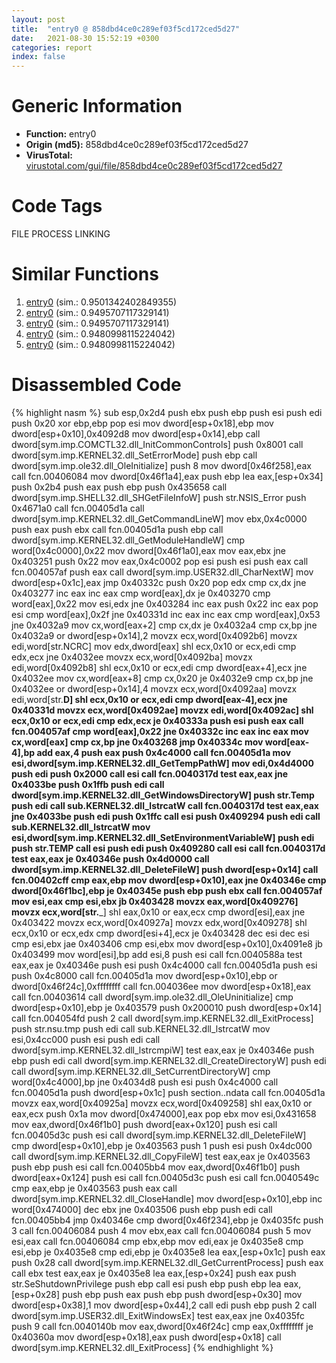 ```yaml
---
layout: post
title:  "entry0 @ 858dbd4ce0c289ef03f5cd172ced5d27"
date:   2021-08-30 15:52:19 +0300
categories: report
index: false
---
```


# Generic Information
- **Function:** entry0
- **Origin (md5):** 858dbd4ce0c289ef03f5cd172ced5d27
- **VirusTotal:** [virustotal.com/gui/file/858dbd4ce0c289ef03f5cd172ced5d27][virustotal_ref]

# Code Tags
<span class="tag" id="FILE">FILE</span>
<span class="tag" id="PROCESS">PROCESS</span>
<span class="tag" id="LINKING">LINKING</span>


# Similar Functions

1. [entry0][similar_1_ref] (sim.: 0.9501342402849355)
2. [entry0][similar_2_ref] (sim.: 0.9495707117329141)
3. [entry0][similar_3_ref] (sim.: 0.9495707117329141)
4. [entry0][similar_4_ref] (sim.: 0.9480998115224042)
5. [entry0][similar_5_ref] (sim.: 0.9480998115224042)


# Disassembled Code

{% highlight nasm %}
sub esp,0x2d4
push ebx
push ebp
push esi
push edi
push 0x20
xor ebp,ebp
pop esi
mov dword[esp+0x18],ebp
mov dword[esp+0x10],0x4092d8
mov dword[esp+0x14],ebp
call dword[sym.imp.COMCTL32.dll_InitCommonControls]
push 0x8001
call dword[sym.imp.KERNEL32.dll_SetErrorMode]
push ebp
call dword[sym.imp.ole32.dll_OleInitialize]
push 8
mov dword[0x46f258],eax
call fcn.00406084
mov dword[0x46f1a4],eax
push ebp
lea eax,[esp+0x34]
push 0x2b4
push eax
push ebp
push 0x435658
call dword[sym.imp.SHELL32.dll_SHGetFileInfoW]
push str.NSIS_Error
push 0x4671a0
call fcn.00405d1a
call dword[sym.imp.KERNEL32.dll_GetCommandLineW]
mov ebx,0x4c0000
push eax
push ebx
call fcn.00405d1a
push ebp
call dword[sym.imp.KERNEL32.dll_GetModuleHandleW]
cmp word[0x4c0000],0x22
mov dword[0x46f1a0],eax
mov eax,ebx
jne 0x403251
push 0x22
mov eax,0x4c0002
pop esi
push esi
push eax
call fcn.004057af
push eax
call dword[sym.imp.USER32.dll_CharNextW]
mov dword[esp+0x1c],eax
jmp 0x40332c
push 0x20
pop edx
cmp cx,dx
jne 0x403277
inc eax
inc eax
cmp word[eax],dx
je 0x403270
cmp word[eax],0x22
mov esi,edx
jne 0x403284
inc eax
push 0x22
inc eax
pop esi
cmp word[eax],0x2f
jne 0x40331d
inc eax
inc eax
cmp word[eax],0x53
jne 0x4032a9
mov cx,word[eax+2]
cmp cx,dx
je 0x4032a4
cmp cx,bp
jne 0x4032a9
or dword[esp+0x14],2
movzx ecx,word[0x4092b6]
movzx edi,word[str.NCRC]
mov edx,dword[eax]
shl ecx,0x10
or ecx,edi
cmp edx,ecx
jne 0x4032ee
movzx ecx,word[0x4092ba]
movzx edi,word[0x4092b8]
shl ecx,0x10
or ecx,edi
cmp dword[eax+4],ecx
jne 0x4032ee
mov cx,word[eax+8]
cmp cx,0x20
je 0x4032e9
cmp cx,bp
jne 0x4032ee
or dword[esp+0x14],4
movzx ecx,word[0x4092aa]
movzx edi,word[str.__D]
shl ecx,0x10
or ecx,edi
cmp dword[eax-4],ecx
jne 0x40331d
movzx ecx,word[0x4092ae]
movzx edi,word[0x4092ac]
shl ecx,0x10
or ecx,edi
cmp edx,ecx
je 0x40333a
push esi
push eax
call fcn.004057af
cmp word[eax],0x22
jne 0x40332c
inc eax
inc eax
mov cx,word[eax]
cmp cx,bp
jne 0x403268
jmp 0x40334c
mov word[eax-4],bp
add eax,4
push eax
push 0x4c4000
call fcn.00405d1a
mov esi,dword[sym.imp.KERNEL32.dll_GetTempPathW]
mov edi,0x4d4000
push edi
push 0x2000
call esi
call fcn.0040317d
test eax,eax
jne 0x4033be
push 0x1ffb
push edi
call dword[sym.imp.KERNEL32.dll_GetWindowsDirectoryW]
push str.Temp
push edi
call sub.KERNEL32.dll_lstrcatW
call fcn.0040317d
test eax,eax
jne 0x4033be
push edi
push 0x1ffc
call esi
push 0x409294
push edi
call sub.KERNEL32.dll_lstrcatW
mov esi,dword[sym.imp.KERNEL32.dll_SetEnvironmentVariableW]
push edi
push str.TEMP
call esi
push edi
push 0x409280
call esi
call fcn.0040317d
test eax,eax
je 0x40346e
push 0x4d0000
call dword[sym.imp.KERNEL32.dll_DeleteFileW]
push dword[esp+0x14]
call fcn.00402cff
cmp eax,ebp
mov dword[esp+0x10],eax
jne 0x40346e
cmp dword[0x46f1bc],ebp
je 0x40345e
push ebp
push ebx
call fcn.004057af
mov esi,eax
cmp esi,ebx
jb 0x403428
movzx eax,word[0x409276]
movzx ecx,word[str.___]
shl eax,0x10
or eax,ecx
cmp dword[esi],eax
jne 0x403422
movzx ecx,word[0x40927a]
movzx edx,word[0x409278]
shl ecx,0x10
or ecx,edx
cmp dword[esi+4],ecx
je 0x403428
dec esi
dec esi
cmp esi,ebx
jae 0x403406
cmp esi,ebx
mov dword[esp+0x10],0x4091e8
jb 0x403499
mov word[esi],bp
add esi,8
push esi
call fcn.0040588a
test eax,eax
je 0x40346e
push esi
push 0x4c4000
call fcn.00405d1a
push esi
push 0x4c8000
call fcn.00405d1a
mov dword[esp+0x10],ebp
or dword[0x46f24c],0xffffffff
call fcn.004036ee
mov dword[esp+0x18],eax
call fcn.00403614
call dword[sym.imp.ole32.dll_OleUninitialize]
cmp dword[esp+0x10],ebp
je 0x403579
push 0x200010
push dword[esp+0x14]
call fcn.004054fd
push 2
call dword[sym.imp.KERNEL32.dll_ExitProcess]
push str.nsu.tmp
push edi
call sub.KERNEL32.dll_lstrcatW
mov esi,0x4cc000
push esi
push edi
call dword[sym.imp.KERNEL32.dll_lstrcmpiW]
test eax,eax
je 0x40346e
push ebp
push edi
call dword[sym.imp.KERNEL32.dll_CreateDirectoryW]
push edi
call dword[sym.imp.KERNEL32.dll_SetCurrentDirectoryW]
cmp word[0x4c4000],bp
jne 0x4034d8
push esi
push 0x4c4000
call fcn.00405d1a
push dword[esp+0x1c]
push section..ndata
call fcn.00405d1a
movzx eax,word[0x40925a]
movzx ecx,word[0x409258]
shl eax,0x10
or eax,ecx
push 0x1a
mov dword[0x474000],eax
pop ebx
mov esi,0x431658
mov eax,dword[0x46f1b0]
push dword[eax+0x120]
push esi
call fcn.00405d3c
push esi
call dword[sym.imp.KERNEL32.dll_DeleteFileW]
cmp dword[esp+0x10],ebp
je 0x403563
push 1
push esi
push 0x4dc000
call dword[sym.imp.KERNEL32.dll_CopyFileW]
test eax,eax
je 0x403563
push ebp
push esi
call fcn.00405bb4
mov eax,dword[0x46f1b0]
push dword[eax+0x124]
push esi
call fcn.00405d3c
push esi
call fcn.0040549c
cmp eax,ebp
je 0x403563
push eax
call dword[sym.imp.KERNEL32.dll_CloseHandle]
mov dword[esp+0x10],ebp
inc word[0x474000]
dec ebx
jne 0x403506
push ebp
push edi
call fcn.00405bb4
jmp 0x40346e
cmp dword[0x46f234],ebp
je 0x4035fc
push 3
call fcn.00406084
push 4
mov ebx,eax
call fcn.00406084
push 5
mov esi,eax
call fcn.00406084
cmp ebx,ebp
mov edi,eax
je 0x4035e8
cmp esi,ebp
je 0x4035e8
cmp edi,ebp
je 0x4035e8
lea eax,[esp+0x1c]
push eax
push 0x28
call dword[sym.imp.KERNEL32.dll_GetCurrentProcess]
push eax
call ebx
test eax,eax
je 0x4035e8
lea eax,[esp+0x24]
push eax
push str.SeShutdownPrivilege
push ebp
call esi
push ebp
push ebp
lea eax,[esp+0x28]
push ebp
push eax
push ebp
push dword[esp+0x30]
mov dword[esp+0x38],1
mov dword[esp+0x44],2
call edi
push ebp
push 2
call dword[sym.imp.USER32.dll_ExitWindowsEx]
test eax,eax
jne 0x4035fc
push 9
call fcn.0040140b
mov eax,dword[0x46f24c]
cmp eax,0xffffffff
je 0x40360a
mov dword[esp+0x18],eax
push dword[esp+0x18]
call dword[sym.imp.KERNEL32.dll_ExitProcess]
{% endhighlight %}


[similar_1_ref]: /report/entry0@ca0b3b300c37cf83aa8195cdd053964b
[similar_2_ref]: /report/entry0@999ae3491971c32d67bd4c32561ea381
[similar_3_ref]: /report/entry0@13efdafd5b4f5d3a5dcb240b696c267c
[similar_4_ref]: /report/entry0@59b1876779e3211327c1a96e7e2c12c4
[similar_5_ref]: /report/entry0@5bfd33ece1aeef8bda2c7fc886262ed9
[virustotal_ref]: https://www.virustotal.com/gui/file/858dbd4ce0c289ef03f5cd172ced5d27